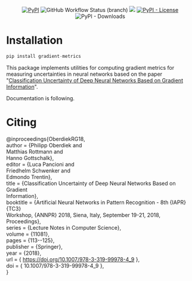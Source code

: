 <div align="center">

[![PyPI](https://img.shields.io/pypi/v/gradient-metrics)](https://pypi.org/project/gradient-metrics/) ![GitHub Workflow Status (branch)](https://img.shields.io/github/workflow/status/ronmckay/gradient_metrics/Publish%20to%20PyPI/main) [![](https://img.shields.io/badge/code%20style-black-black)](https://github.com/psf/black) [![PyPI - License](https://img.shields.io/pypi/l/gradient-metrics)](LICENSE) ![PyPI - Downloads](https://img.shields.io/pypi/dm/gradient-metrics)

</div>

# Installation

```python
pip install gradient-metrics
```

This package implements utilities for computing gradient metrics for measuring uncertainties in neural networks based on the paper "[Classification Uncertainty of Deep Neural Networks Based on Gradient Information](https://arxiv.org/abs/1805.08440)".

Documentation is following.

# Citing

@inproceedings{OberdiekRG18,  
  author    = {Philipp Oberdiek and  
               Matthias Rottmann and  
               Hanno Gottschalk},  
  editor    = {Luca Pancioni and  
               Friedhelm Schwenker and  
               Edmondo Trentin},  
  title     = {Classification Uncertainty of Deep Neural Networks Based on Gradient  
               Information},  
  booktitle = {Artificial Neural Networks in Pattern Recognition - 8th {IAPR} {TC3}  
               Workshop, {ANNPR} 2018, Siena, Italy, September 19-21, 2018, Proceedings},  
  series    = {Lecture Notes in Computer Science},  
  volume    = {11081},  
  pages     = {113--125},  
  publisher = {Springer},  
  year      = {2018},  
  url       = { https://doi.org/10.1007/978-3-319-99978-4_9 },  
  doi       = { 10.1007/978-3-319-99978-4\_9 },  
}